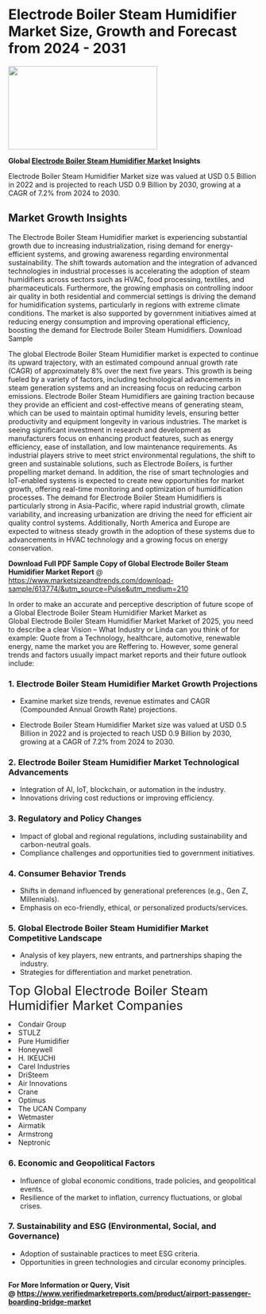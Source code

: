 <H1>Electrode Boiler Steam Humidifier Market Size, Growth and Forecast from 2024 - 2031</H1><img class="aligncenter size-medium wp-image-584254" src="https://thirdeyenews.in/wp-content/uploads/2024/09/Global-Market-Research-300x168.jpeg" alt="" width="300" height="168" /><p><strong>Global&nbsp;<a href="https://www.marketsizeandtrends.com/download-sample/613774/&amp;utm_source=Pulse&amp;utm_medium=210">Electrode Boiler Steam Humidifier Market</a> Insights</strong></p><p>Electrode Boiler Steam Humidifier Market size was valued at USD 0.5 Billion in 2022 and is projected to reach USD 0.9 Billion by 2030, growing at a CAGR of 7.2% from 2024 to 2030.</p><p><h2>Market Growth Insights</h2> <p>The Electrode Boiler Steam Humidifier market is experiencing substantial growth due to increasing industrialization, rising demand for energy-efficient systems, and growing awareness regarding environmental sustainability. The shift towards automation and the integration of advanced technologies in industrial processes is accelerating the adoption of steam humidifiers across sectors such as HVAC, food processing, textiles, and pharmaceuticals. Furthermore, the growing emphasis on controlling indoor air quality in both residential and commercial settings is driving the demand for humidification systems, particularly in regions with extreme climate conditions. The market is also supported by government initiatives aimed at reducing energy consumption and improving operational efficiency, boosting the demand for Electrode Boiler Steam Humidifiers. Download Sample</p> <p>The global Electrode Boiler Steam Humidifier market is expected to continue its upward trajectory, with an estimated compound annual growth rate (CAGR) of approximately 8% over the next five years. This growth is being fueled by a variety of factors, including technological advancements in steam generation systems and an increasing focus on reducing carbon emissions. Electrode Boiler Steam Humidifiers are gaining traction because they provide an efficient and cost-effective means of generating steam, which can be used to maintain optimal humidity levels, ensuring better productivity and equipment longevity in various industries. The market is seeing significant investment in research and development as manufacturers focus on enhancing product features, such as energy efficiency, ease of installation, and low maintenance requirements. As industrial players strive to meet strict environmental regulations, the shift to green and sustainable solutions, such as Electrode Boilers, is further propelling market demand. In addition, the rise of smart technologies and IoT-enabled systems is expected to create new opportunities for market growth, offering real-time monitoring and optimization of humidification processes. The demand for Electrode Boiler Steam Humidifiers is particularly strong in Asia-Pacific, where rapid industrial growth, climate variability, and increasing urbanization are driving the need for efficient air quality control systems. Additionally, North America and Europe are expected to witness steady growth in the adoption of these systems due to advancements in HVAC technology and a growing focus on energy conservation. </p><p><span class=""><strong>Download Full PDF Sample Copy of Global Electrode Boiler Steam Humidifier Market Report</strong> @ <a href="https://www.marketsizeandtrends.com/download-sample/613774/&amp;utm_source=Pulse&amp;utm_medium=210" target="_blank">https://www.marketsizeandtrends.com/download-sample/613774/&amp;utm_source=Pulse&amp;utm_medium=210</a></span></p><p>In order to make an accurate and perceptive description of future scope of a Global&nbsp;Electrode Boiler Steam Humidifier Market Market as Global&nbsp;Electrode Boiler Steam Humidifier Market Market of 2025, you need to describe a clear Vision &ndash; What Industry or Linda can you think of for example: Quote from a Technology, healthcare, automotive, renewable energy, name the market you are Reffering to. However, some general trends and factors usually impact market reports and their future outlook include:</p><h3>1.&nbsp;<strong>Electrode Boiler Steam Humidifier Market Growth Projections</strong></h3><ul><li>Examine market size trends, revenue estimates and CAGR (Compounded Annual Growth Rate) projections.</li><li><p>Electrode Boiler Steam Humidifier Market size was valued at USD 0.5 Billion in 2022 and is projected to reach USD 0.9 Billion by 2030, growing at a CAGR of 7.2% from 2024 to 2030.</p></li></ul><h3>2.&nbsp;<strong>Electrode Boiler Steam Humidifier Market Technological Advancements</strong></h3><ul><li>Integration of AI, IoT, blockchain, or automation in the industry.</li><li>Innovations driving cost reductions or improving efficiency.</li></ul><h3>3.&nbsp;<strong>Regulatory and Policy Changes</strong></h3><ul><li>Impact of global and regional regulations, including sustainability and carbon-neutral goals.</li><li>Compliance challenges and opportunities tied to government initiatives.</li></ul><h3>4.&nbsp;<strong>Consumer Behavior Trends</strong></h3><ul><li>Shifts in demand influenced by generational preferences (e.g., Gen Z, Millennials).</li><li>Emphasis on eco-friendly, ethical, or personalized products/services.</li></ul><h3>5.&nbsp;<strong>Global Electrode Boiler Steam Humidifier Market Competitive Landscape</strong></h3><ul><li>Analysis of key players, new entrants, and partnerships shaping the industry.</li><li>Strategies for differentiation and market penetration.</li></ul><p data-pm-slice="1 1 []"><span style="color: inherit; font-family: inherit; font-size: 25px;">Top Global Electrode Boiler Steam Humidifier Market Companies</span></p><div class="" data-test-id=""><p><li>Condair Group</li><li> STULZ</li><li> Pure Humidifier</li><li> Honeywell</li><li> H. IKEUCHI</li><li> Carel Industries</li><li> DriSteem</li><li> Air Innovations</li><li> Crane</li><li> Optimus</li><li> The UCAN Company</li><li> Wetmaster</li><li> Airmatik</li><li> Armstrong</li><li> Neptronic</li></p></div><h3>6.&nbsp;<strong>Economic and Geopolitical Factors</strong></h3><ul><li>Influence of global economic conditions, trade policies, and geopolitical events.</li><li>Resilience of the market to inflation, currency fluctuations, or global crises.</li></ul><h3>7.&nbsp;<strong>Sustainability and ESG (Environmental, Social, and Governance)</strong></h3><ul><li>Adoption of sustainable practices to meet ESG criteria.</li><li>Opportunities in green technologies and circular economy principles.</li></ul><h2><strong style="font-size: 14px;">For More Information or Query, Visit @&nbsp;</strong><a style="background-color: #ffffff; font-size: 14px;" href="https://www.marketsizeandtrends.com/report/electrode-boiler-steam-humidifier-market/" target="_blank">https://www.verifiedmarketreports.com/product/airport-passenger-boarding-bridge-market</a></h2>

